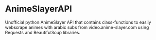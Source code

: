 # AnimeSlayerAPI
Unofficial python AnimeSlayer API that contains class-functions to easily webscrape animes with arabic subs from video.anime-slayer.com using Requests and BeautifulSoup libraries.
